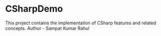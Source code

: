 # CSharpDemo
This project contains the implementation of CSharp features and related concepts.
Author - Sampat Kumar Rahul
